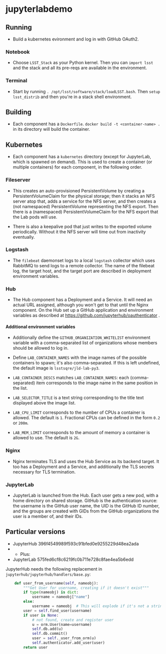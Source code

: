 # jupyterlabdemo

## Running

* Build a kubernetes evironment and log in with GitHub OAuth2.

### Notebook

* Choose `LSST_Stack` as your Python kernel.  Then you can `import lsst`
  and the stack and all its pre-reqs are available in the environment.
  
### Terminal

* Start by running `. /opt/lsst/software/stack/loadLSST.bash`.  Then
  `setup lsst_distrib` and then you're in a stack shell environment.

## Building

* Each component has a `Dockerfile`.  `docker build -t <container-name>
  .` in its directory will build the container.
  
## Kubernetes

* Each component has a `kubernetes` directory (except for JupyterLab,
  which is spawned on demand).  This is used to create a container (or
  multiple containers) for each component, in the following order.
  
### Fileserver

* This creates an auto-provisioned PersistentVolume by creating a
  PersistentVolumeClaim for the physical storage; then it
  stacks an NFS server atop that, adds a service for the NFS server, and
  then creates a (not namespaced) PersistentVolume representing the NFS
  export.  Then there is a (namespaced) PersistentVolumeClaim for the
  NFS export that the Lab pods will use.
  
* There is also a keepalive pod that just writes to the exported volume
  periodically.  Without it the NFS server will time out from inactivity
  eventually.

### Logstash

* The `filebeat` daemonset logs to a local `logstash` collector which
  uses RabbitMQ to send logs to a remote collector.  The name of the
  filebeat log, the target host, and the target port are described in
  deployment environment variables.

### Hub

* The Hub component has a Deployment and a Service.  It will need an
  actual URL assigned, although you won't get to that until the Nginx
  component.  On the Hub set up a GitHub application and environment
  variables as described at https://github.com/jupyterhub/oauthenticator .
  
#### Additional environment variables
  
* Additionally define the `GITHUB_ORGANIZATION_WHITELIST` environment
  variable with a comma-separated list of organizations whose members
  should be allowed to log in.
  
* Define `LAB_CONTAINER_NAMES` with the image names of the possible
  containers to spawn; it's also comma-separated.  If this is left
  undefined, the default image is `lsstsqre/jld-lab-py3`.
  
* `LAB_CONTAINER_DESCS` matches `LAB_CONTAINER_NAMES`: each
  (comma-separated) item corresponds to the image name in the same
  position in the list.
  
* `LAB_SELECTOR_TITLE` is a text string corresponding to the title text
  displayed above the image list.
  
* `LAB_CPU_LIMIT` corresponds to the number of CPUs a container is
  allowed.  The default is `1`.  Fractional CPUs can be defined in the
  form `0.2` or `200m`.
  
* `LAB_MEM_LIMIT` corresponds to the amount of memory a container is
  allowed to use.  The default is `2G`.
  
### Nginx

* Nginx terminates TLS and uses the Hub Service as its backend target.
  It too has a Deployment and a Service, and additionally the TLS
  secrets necessary for TLS termination.

### JupyterLab

* JupyterLab is launched from the Hub.  Each user gets a new pod, with a
  home directory on shared storage.  GitHub is the authentication
  source: the username is the GitHub user name, the UID is the GitHub ID
  number, and the groups are created with GIDs from the GitHub
  organizations the user is a member of, and their IDs.

## Particular versions

* JupyterHub 396f4549989f593c91bfed0e9255229d48ea2ada
* * Plus:
* JupyterLab 575fed6cf8c6219fc0b711e728c8fae4ea5b6edd

JupyterHub needs the following replacement in
`jupyterhub/jupyterhub/handlers/base.py`:

```python
    def user_from_username(self, nameobj):
        """Get User for username, creating if it doesn't exist"""
        if type(nameobj) is dict:
            username = nameobj["name"]
        else:
            username = nameobj  # This will explode if it's not a string
        user = self.find_user(username)
        if user is None:
            # not found, create and register user
            u = orm.User(name=username)
            self.db.add(u)
            self.db.commit()
            user = self._user_from_orm(u)
            self.authenticator.add_user(user)
        return user
```
